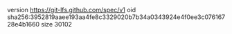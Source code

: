 version https://git-lfs.github.com/spec/v1
oid sha256:3952819aaee193aa4fe8c3329020b7b34a0343924e4f0ee3c07616728e4b1660
size 30102
